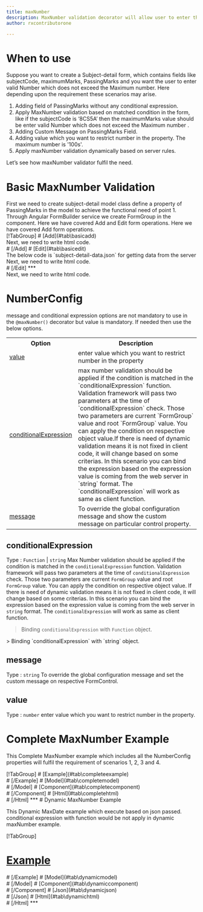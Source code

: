 ```yaml
---
title: maxNumber
description: MaxNumber validation decorator will allow user to enter the input upto the maximum number value parameter.
author: rxcontributorone

---
```

# When to use
Suppose you want to create a Subject-detail form, which contains fields like subjectCode, maximumMarks, PassingMarks and you want the user to enter valid  Number which does not exceed the Maximum number. Here depending upon the requirement these scenarios may arise.
<ol>
<li>Adding field of PassingMarks without any conditional expression.</li>
<li>Apply MaxNumber validation based on matched condition in the form, like if the subjectCode is ‘8CS5A’ then the maximumMarks value should be enter valid  Number which does not exceed the Maximum number .</li>
<li>Adding Custom Message on PassingMarks Field.</li>
<li>Adding value which you want to restrict number in the property. The maximum number is '100s'. </li>
<li>Apply maxNumber validation dynamically based on server rules.</li>
</ol>
Let’s see how maxNumber validator fulfil the need.

# Basic MaxNumber Validation

<data-scope scope="['decorator']">
First we need to create subject-detail model class define a property of PassingMarks in the model to achieve the functional need of point 1.
<div component="app-code" key="maxNumber-add-model"></div> 
</data-scope>
Through Angular FormBuilder service we create FormGroup in the component.
<data-scope scope="['decorator']">
Here we have covered Add and Edit form operations. 
</data-scope>

<data-scope scope="['validator','template-driven']">
Here we have covered Add form operations. 
</data-scope>

<data-scope scope="['decorator']">
<div component="app-tabs" key="basic-operations"></div>
[!TabGroup]
# [Add](#tab\basicadd)
<div component="app-code" key="maxNumber-add-component"></div> 
Next, we need to write html code.
<div component="app-code" key="maxNumber-add-html"></div> 
<div component="app-example-runner" ref-component="app-MaxNumber-add"></div>
# [/Add]
# [Edit](#tab\basicedit)
<div component="app-code" key="maxNumber-edit-component"></div> 
The below code is `subject-detail-data.json` for getting data from the server
<div component="app-code" key="maxNumber-edit-json"></div> 
Next, we need to write html code.
<div component="app-code" key="maxNumber-edit-html"></div> 
<div component="app-example-runner" ref-component="app-MaxNumber-edit"></div>
# [/Edit]
***
</data-scope>

<data-scope scope="['validator','template-driven']">
<div component="app-code" key="maxNumber-add-component"></div> 
Next, we need to write html code.
<div component="app-code" key="maxNumber-add-html"></div> 
<div component="app-example-runner" ref-component="app-MaxNumber-add"></div>
</data-scope>

# NumberConfig 
message and conditional expression options are not mandatory to use in the `@maxNumber()` decorator but value is mandatory. If needed then use the below options.

<table class="table table-bordered table-striped">
<tr><th>Option</th><th>Description</th></tr>
<tr><td><a href="#value" (click)='scrollTo("#value")' title="value">value</a></td><td>enter value which you want to restrict number in the property</td></tr>
<tr><td><a href="#conditionalExpression" (click)='scrollTo("#conditionalExpression")' title="conditionalExpression">conditionalExpression</a></td><td>max number validation should be applied if the condition is matched in the `conditionalExpression` function. Validation framework will pass two parameters at the time of `conditionalExpression` check. Those two parameters are current `FormGroup` value and root `FormGroup` value. You can apply the condition on respective object value.If there is need of dynamic validation means it is not fixed in client code, it will change based on some criterias. In this scenario you can bind the expression based on the expression value is coming from the web server in `string` format. The `conditionalExpression` will work as same as client function.</td></tr>
<tr><td><a href="#message" (click)='scrollTo("#message")' title="message">message</a></td><td>To override the global configuration message and show the custom message on particular control property.</td></tr>
</table>

## conditionalExpression 
Type :  `Function`  |  `string` 
Max Number validation should be applied if the condition is matched in the `conditionalExpression` function. Validation framework will pass two parameters at the time of `conditionalExpression` check. Those two parameters are current `FormGroup` value and root `FormGroup` value. You can apply the condition on respective object value.
If there is need of dynamic validation means it is not fixed in client code, it will change based on some criterias. In this scenario you can bind the expression based on the expression value is coming from the web server in `string` format. The `conditionalExpression` will work as same as client function.

> Binding `conditionalExpression` with `Function` object.
<div component="app-code" key="maxNumber-conditionalExpressionExampleFunction-model"></div> 
> Binding `conditionalExpression` with `string` object.
<div component="app-code" key="maxNumber-conditionalExpressionExampleString-model"></div> 

<div component="app-example-runner" ref-component="app-maxNumber-conditionalExpression" title="maxNumber decorators with conditionalExpression" key="conditionalExpression"></div>

## message 
Type :  `string` 
To override the global configuration message and set the custom message on respective FormControl.

<div component="app-code" key="maxNumber-messageExample-model"></div> 
<div component="app-example-runner" ref-component="app-maxNumber-message" title="maxNumber decorators with message" key="message"></div>

## value 
Type :  `number` 
enter value which you want to restrict number in the property.

<div component="app-code" key="maxNumber-valueExample-model"></div> 
<div component="app-example-runner" ref-component="app-maxNumber-value" title="maxNumber decorators with value" key="value"></div>

# Complete MaxNumber Example

This Complete MaxNumber example which includes all the NumberConfig properties will fulfil the requirement of scenarios 1, 2, 3 and 4.

<div component="app-tabs" key="complete"></div>
[!TabGroup]
# [Example](#tab\completeexample)
<div component="app-example-runner" ref-component="app-MaxNumber-complete"></div>
# [/Example]
<data-scope scope="['decorator']">
# [Model](#tab\completemodel)
<div component="app-code" key="maxNumber-complete-model"></div> 
# [/Model]
</data-scope>
# [Component](#tab\completecomponent)
<div component="app-code" key="maxNumber-complete-component"></div> 
# [/Component]
# [Html](#tab\completehtml)
<div component="app-code" key="maxNumber-complete-html"></div> 
# [/Html]
***

<data-scope scope="['decorator','validator']">
# Dynamic MaxNumber Example

This Dynamic MaxDate example which execute based on json passed. conditional expression with function would be not apply in dynamic maxNumber example. 

<div component="app-tabs" key="dynamic"></div>

[!TabGroup]
# [Example](#tab\dynamicexample)
<div component="app-example-runner" ref-component="app-MaxNumber-dynamic"></div>
# [/Example]
<data-scope scope="['decorator']">
# [Model](#tab\dynamicmodel)
<div component="app-code" key="maxNumber-dynamic-model"></div>
# [/Model]
</data-scope>
# [Component](#tab\dynamiccomponent)
<div component="app-code" key="maxNumber-dynamic-component"></div>
# [/Component]
# [Json](#tab\dynamicjson)
<div component="app-code" key="maxNumber-dynamic-json"></div>
# [/Json]
# [Html](#tab\dynamichtml)
<div component="app-code" key="maxNumber-dynamic-html"></div>
# [/Html]
***
</data-scope>
